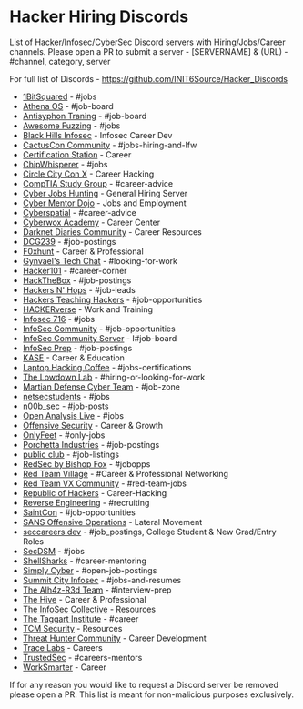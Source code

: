 # Hacker Hiring Discords

List of Hacker/Infosec/CyberSec Discord servers with Hiring/Jobs/Career channels. Please open a PR to submit a server - [SERVERNAME] & (URL) - #channel, category, server

For full list of Discords - https://github.com/INIT6Source/Hacker_Discords

- [1BitSquared](https://1bitsquared.com/pages/chat) - #jobs
- [Athena OS](https://discord.gg/2tM4X4RmA5) - #job-board
- [Antisyphon Traning](https://discord.gg/antisyphon) - #job-board
- [Awesome Fuzzing](https://discord.gg/cvTjr47YSU) - #jobs
- [Black Hills Infosec](https://discord.gg/bhis) - Infosec Career Dev
- [CactusCon Community](https://discord.gg/znvNrP5xPB) - #jobs-hiring-and-lfw
- [Certification Station](https://discord.gg/certstation) - Career
- [ChipWhisperer](https://discord.gg/WKbT3cX9Yq) - #jobs
- [Circle City Con X](https://discord.gg/PQCabtG6RN) - Career Hacking 
- [CompTIA Study Group](https://discord.gg/G7j2hMKbF4) - #career-advice
- [Cyber Jobs Hunting](https://discord.gg/cyber-jobs-hunting-777881374555897886) - General Hiring Server
- [Cyber Mentor Dojo](https://discord.gg/KFMZ68wG) - Jobs and Employment
- [Cyberspatial](https://discord.gg/GaP8VmWchh) - #career-advice
- [Cyberwox Academy](https://discord.gg/jUqmShxGuz) - Career Center
- [Darknet Diaries Community](https://discord.gg/darknetdiaries) - Career Resources
- [DCG239](https://discord.gg/aDTRemnchA) - #job-postings
- [F0xhunt](https://discord.gg/f0xhunt) - Career & Professional
- [Gynvael's Tech Chat](https://gynvael.coldwind.pl/discord) - #looking-for-work
- [Hacker101](https://discord.gg/ZWBF2v42pa) - #career-corner
- [HackTheBox](https://discord.gg/hackthebox) - #job-postings
- [Hackers N' Hops](https://discord.gg/cuX2A2CjXc) - #job-leads
- [Hackers Teaching Hackers](https://discord.gg/Qck5NUgw9z) - #job-opportunities
- [HACKERverse](https://discord.gg/hacer-rs-952244889192648775) - Work and Training
- [Infosec 716](https://discord.gg/PZyNPZ8yuF) - #jobs 
- [InfoSec Community](https://discord.gg/rXpRtcUVhY) - #job-opportunities
- [InfoSec Community Server](https://discord.gg/b8faj9Q3Xd) - I#job-board
- [InfoSec Prep](https://discord.gg/infosecprep) - #job-postings
- [KASE](https://discord.gg/vg6gdrKqMw) - Career & Education
- [Laptop Hacking Coffee](https://discord.com/invite/F2HKJmQ) - #jobs-certifications
- [The Lowdown Lab](https://discord.gg/thelowdownlab) - #hiring-or-looking-for-work
- [Martian Defense Cyber Team](https://join.martiandefense.llc) - #job-zone
- [netsecstudents](https://discord.gg/v8WcpurhVT) - #jobs
- [n00b_sec](https://discord.gg/Yr6GX7dB3A) - #job-posts
- [Open Analysis Live](https://discord.gg/tqKcMTYu) - #jobs
- [Offensive Security](https://discord.gg/offsec) - Career & Growth
- [OnlyFeet](https://discord.gg/N9tsD86QGR) - #only-jobs
- [Porchetta Industries](https://discord.gg/fCchJT6McG) - #job-postings
- [public club](https://discord.gg/3b4qtuJUKe) - #job-listings
- [RedSec by Bishop Fox](https://discord.gg/redsec) - #jobopps
- [Red Team Village](https://discord.gg/redteamvillage) - #Career & Professional Networking
- [Red Team VX Community](https://discord.gg/red-team-vx-community-1012733841229746240) - #red-team-jobs
- [Republic of Hackers](https://discord.gg/AVAXXWFzYF) - Career-Hacking
- [Reverse Engineering](https://discord.gg/rtfm) - #recruiting
- [SaintCon](https://discord.gg/saintcon) - #job-opportunities
- [SANS Offensive Operations](https://discord.gg/RWggDDaNtj) - Lateral Movement
- [seccareers.dev](https://discord.gg/cybersecurity) - #job_postings, College Student & New Grad/Entry Roles
- [SecDSM](http://discord.gg/secdsm) - #jobs
- [ShellSharks](https://discord.gg/gGNrabK9rY) - #career-mentoring
- [Simply Cyber](https://discord.gg/simplycyber) - #open-job-postings
- [Summit City Infosec](https://discord.gg/e664A69G4a) - #jobs-and-resumes
- [The Alh4z-R3d Team](https://discord.gg/PQdwBMb6dn) - #interview-prep
- [The Hive](https://discord.gg/29VBQgQHMd) - Career & Professional
- [The InfoSec Collective](https://discord.gg/kPhVS9DXjw) - Resources
- [The Taggart Institute](https://discord.gg/taggartinstitute) - #career
- [TCM Security](https://discord.gg/tcm) - Resources
- [Threat Hunter Community](https://discord.gg/threathunter) - Career Development
- [Trace Labs](https://discord.gg/tracelabs) - Careers
- [TrustedSec](https://discord.gg/trustedsec) - #careers-mentors
- [WorkSmarter](https://discord.gg/WorkSmarter) - Career

If for any reason you would like to request a Discord server be removed please open a PR. This list is meant for non-malicious purposes exclusively.
